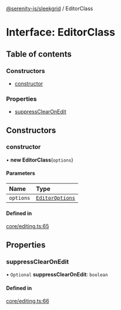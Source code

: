 [@serenity-is/sleekgrid](../README.md) / EditorClass

# Interface: EditorClass

## Table of contents

### Constructors

- [constructor](EditorClass.md#constructor)

### Properties

- [suppressClearOnEdit](EditorClass.md#suppressclearonedit)

## Constructors

### constructor

• **new EditorClass**(`options`)

#### Parameters

| Name | Type |
| :------ | :------ |
| `options` | [`EditorOptions`](EditorOptions.md) |

#### Defined in

[core/editing.ts:65](https://github.com/serenity-is/sleekgrid/blob/master/src/core/editing.ts#L65)

## Properties

### suppressClearOnEdit

• `Optional` **suppressClearOnEdit**: `boolean`

#### Defined in

[core/editing.ts:66](https://github.com/serenity-is/sleekgrid/blob/master/src/core/editing.ts#L66)
